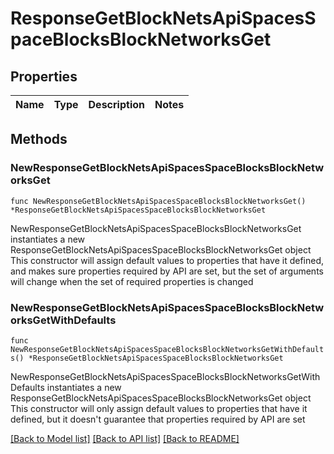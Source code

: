 # ResponseGetBlockNetsApiSpacesSpaceBlocksBlockNetworksGet

## Properties

Name | Type | Description | Notes
------------ | ------------- | ------------- | -------------

## Methods

### NewResponseGetBlockNetsApiSpacesSpaceBlocksBlockNetworksGet

`func NewResponseGetBlockNetsApiSpacesSpaceBlocksBlockNetworksGet() *ResponseGetBlockNetsApiSpacesSpaceBlocksBlockNetworksGet`

NewResponseGetBlockNetsApiSpacesSpaceBlocksBlockNetworksGet instantiates a new ResponseGetBlockNetsApiSpacesSpaceBlocksBlockNetworksGet object
This constructor will assign default values to properties that have it defined,
and makes sure properties required by API are set, but the set of arguments
will change when the set of required properties is changed

### NewResponseGetBlockNetsApiSpacesSpaceBlocksBlockNetworksGetWithDefaults

`func NewResponseGetBlockNetsApiSpacesSpaceBlocksBlockNetworksGetWithDefaults() *ResponseGetBlockNetsApiSpacesSpaceBlocksBlockNetworksGet`

NewResponseGetBlockNetsApiSpacesSpaceBlocksBlockNetworksGetWithDefaults instantiates a new ResponseGetBlockNetsApiSpacesSpaceBlocksBlockNetworksGet object
This constructor will only assign default values to properties that have it defined,
but it doesn't guarantee that properties required by API are set


[[Back to Model list]](../README.md#documentation-for-models) [[Back to API list]](../README.md#documentation-for-api-endpoints) [[Back to README]](../README.md)


